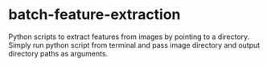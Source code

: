 # batch-feature-extraction

Python scripts to extract features from images by pointing to a directory. Simply run python script from terminal and pass image directory and output directory paths as arguments.
